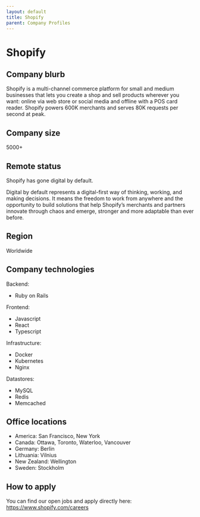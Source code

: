 ```yaml
---
layout: default
title: Shopify
parent: Company Profiles
---
```


# Shopify

## Company blurb

Shopify is a multi-channel commerce platform for small and medium businesses that lets you create a shop and sell products wherever you want: online via web store or social media and offline with a POS card reader. Shopify powers 600K merchants and serves 80K requests per second at peak.

## Company size

5000+

## Remote status

Shopify has gone digital by default.

Digital by default represents a digital-first way of thinking, working, and making decisions. It means the freedom to work from anywhere and the opportunity to build solutions that help Shopify’s merchants and partners innovate through chaos and emerge, stronger and more adaptable than ever before.

## Region

Worldwide

## Company technologies

Backend:

- Ruby on Rails

Frontend:
- Javascript
- React
- Typescript

Infrastructure:
- Docker
- Kubernetes
- Nginx

Datastores:

- MySQL
- Redis
- Memcached


## Office locations

- America: San Francisco, New York
- Canada: Ottawa, Toronto, Waterloo, Vancouver
- Germany: Berlin
- Lithuania: Vilnius
- New Zealand: Wellington
- Sweden: Stockholm

## How to apply

You can find our open jobs and apply directly here: https://www.shopify.com/careers